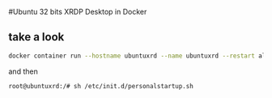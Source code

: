 #Ubuntu 32 bits XRDP Desktop in Docker

## take a look

```bash
docker container run --hostname ubuntuxrd --name ubuntuxrd --restart always -p 3310:3389 -it osmar85/ubuntuxrdp:1.0
```
and then

```bash
root@ubuntuxrd:/# sh /etc/init.d/personalstartup.sh
```
